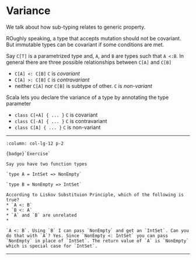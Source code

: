 # Variance

We talk about how sub-typing relates to generic property.

ROughly speaking, a type that accepts mutation should not be covariant. But immutable types can be covariant if some conditions are met.

Say `C[T]` is a parametrized type and, `A`, and `B` are types such that `A <:B`. 
In general there are three possible relationships between `C[A]` and `C[B]`

* `C[A] <: C[B]` `C` is *covariant*
* `C[A] >: C[B]` `C` is *contravariant*
* neither `C[A]` nor `C[B]` is subtype of other. `C` is *non-variant*

Scala lets you declare the variance of a type by annotating the type parameter

* `class C[+A] { ... }` `C` is covariant
* `class C[-A] { ... }` `C` is contravariant
* `class C[A] { ... }` `C` is non-variant

---

````{panels}
:column: col-lg-12 p-2

{badge}`Exercise`

Say you have two function types

`type A = IntSet => NonEmpty`

`type B = NonEmpty => IntSet`

According to Liskov Substituion Principle, which of the following is true?
* `A <: B`
* `B <: A`
* `A` and `B` are unrelated
* 

````

````{dropdown} Solution
`A <: B`. Using `B` I can pass `NonEmpty` and get an `IntSet`. Can you do that with `A`? Yes. Since `NonEmpty <: IntSet` you can pass `NonEmpty` in place of `IntSet`. The return value of `A` is `NonEmpty` which is special case for `IntSet`.
````

---
